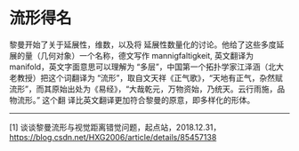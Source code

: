 # 流形得名

黎曼开始了关于延展性，维数，以及将 延展性数量化的讨论。他给了这些多度延展的量（几何对象）一个名称，德文写作 mannigfaltigkeit, 英文翻译为 manifold，英文字面意思可以理解为 “多层”，中国第一个拓扑学家江泽涵（北大老教授）把这个词翻译为 “流形”，取自文天祥《正气歌》，“天地有正气，杂然赋流形”，而其原始出处为《易经》，“大哉乾元，万物资始，乃统天。云行雨施，品物流形。” 这个翻 译比英文翻译更加符合黎曼的原意，即多样化的形体。

---
[1] 谈谈黎曼流形与视觉距离错觉问题，起点站，2018.12.31，https://blog.csdn.net/HXG2006/article/details/85457138
